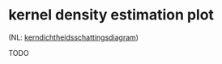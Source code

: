 # kernel density estimation plot

(NL: [kerndichtheidsschattingsdiagram](../nl/kdediagram.md))

TODO
